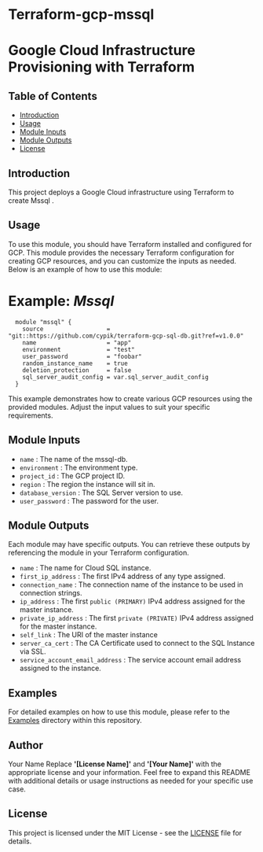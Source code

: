 # Terraform-gcp-mssql
# Google Cloud Infrastructure Provisioning with Terraform
## Table of Contents

- [Introduction](#introduction)
- [Usage](#usage)
- [Module Inputs](#module-inputs)
- [Module Outputs](#module-outputs)
- [License](#license)

## Introduction
This project deploys a Google Cloud infrastructure using Terraform to create Mssql .
## Usage
To use this module, you should have Terraform installed and configured for GCP. This module provides the necessary Terraform configuration for creating GCP resources, and you can customize the inputs as needed. Below is an example of how to use this module:

# Example: _Mssql_

```hcl
  module "mssql" {
    source                  = "git::https://github.com/cypik/terraform-gcp-sql-db.git?ref=v1.0.0"
    name                    = "app"
    environment             = "test"
    user_password           = "foobar"
    random_instance_name    = true
    deletion_protection     = false
    sql_server_audit_config = var.sql_server_audit_config
  }
```
This example demonstrates how to create various GCP resources using the provided modules. Adjust the input values to suit your specific requirements.

## Module Inputs

- `name`  : The name of the mssql-db.
- `environment` : The environment type.
- `project_id` : The GCP project ID.
- `region` : The region the instance will sit in.
- `database_version` : The  SQL Server version to use.
- `user_password` : The password for the user.

## Module Outputs
Each module may have specific outputs. You can retrieve these outputs by referencing the module in your Terraform configuration.

- `name` : The name for Cloud SQL instance.
- `first_ip_address` : The first IPv4 address of any type assigned.
- `connection_name` : The connection name of the instance to be used in connection strings.
- `ip_address` : The first `public (PRIMARY)` IPv4 address assigned for the master instance.
- `private_ip_address` : The first `private (PRIVATE)` IPv4 address assigned for the master instance.
- `self_link` : The URI of the master instance
- `server_ca_cert` : The CA Certificate used to connect to the SQL Instance via SSL.
- `service_account_email_address` : The service account email address assigned to the instance.

## Examples
For detailed examples on how to use this module, please refer to the [Examples](https://github.com/cypik/terraform-gcp-mssql/tree/master/example) directory within this repository.

## Author
Your Name Replace **'[License Name]'** and **'[Your Name]'** with the appropriate license and your information. Feel free to expand this README with additional details or usage instructions as needed for your specific use case.

## License
This project is licensed under the MIT License - see the [LICENSE](https://github.com/cypik/terraform-gcp-mssql/blob/master/LICENSE) file for details.
